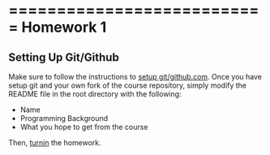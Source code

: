 ===========================
Homework 1
===========================
Setting Up Git/Github
---------------------------

Make sure to follow the instructions to [setup git/github.com](https://github.com/HampshireCS/CS112-Spring2012/wiki/Instructions).  Once you have setup git and your own fork of the course repository, simply modify the README file in the root directory with the following:

 * Name
 * Programming Background
 * What you hope to get from the course

Then, [turnin](https://github.com/HampshireCS/CS112-Spring2012/wiki/Instructions-Turnin) the homework.

